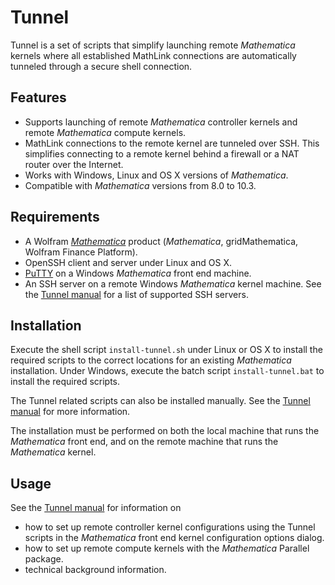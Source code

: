 Tunnel
======

Tunnel is a set of scripts that simplify launching remote *Mathematica* kernels where all
established MathLink connections are automatically tunneled through a secure shell connection.

Features
--------

* Supports launching of remote *Mathematica* controller kernels and remote *Mathematica* compute
  kernels.
* MathLink connections to the remote kernel are tunneled over SSH. This simplifies connecting to a
  remote kernel behind a firewall or a NAT router over the Internet.
* Works with Windows, Linux and OS X versions of *Mathematica*.
* Compatible with *Mathematica* versions from 8.0 to 10.3.

Requirements
------------

* A Wolfram [*Mathematica*][wmma] product (*Mathematica*, gridMathematica, Wolfram Finance Platform).
* OpenSSH client and server under Linux and OS X.
* [PuTTY][putty] on a Windows *Mathematica* front end machine.
* An SSH server on a remote Windows *Mathematica* kernel machine. See the [Tunnel manual][manual]
  for a list of supported SSH servers.

Installation
------------

Execute the shell script `install-tunnel.sh` under Linux or OS X to install the required scripts
to the correct locations for an existing *Mathematica* installation. Under Windows, execute the
batch script `install-tunnel.bat` to install the required scripts.

The Tunnel related scripts can also be installed manually. See the [Tunnel manual][manual] for more
information.

The installation must be performed on both the local machine that runs the *Mathematica* front end,
and on the remote machine that runs the *Mathematica* kernel.

Usage
-----

See the [Tunnel manual][manual] for information on

 * how to set up remote controller kernel configurations using the Tunnel scripts in the
   *Mathematica* front end kernel configuration options dialog.
 * how to set up remote compute kernels with the *Mathematica* Parallel package.
 * technical background information.


[manual]:https://github.com/sakra/Tunnel/blob/master/MANUAL.md
[putty]:http://www.chiark.greenend.org.uk/~sgtatham/putty
[wmma]:http://www.wolfram.com/mathematica/
